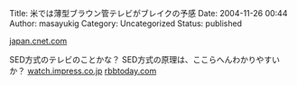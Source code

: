 Title: 米では薄型ブラウン管テレビがブレイクの予感
Date: 2004-11-26 00:44
Author: masayukig
Category: Uncategorized
Status: published

[japan.cnet.com](http://japan.cnet.com/news/tech/story/0,2000047674,20076103,00.htm)

SED方式のテレビのことかな？
SED方式の原理は、ここらへんわかりやすいか？
[watch.impress.co.jp](http://www.watch.impress.co.jp/av/docs/20040914/sed.htm)
[rbbtoday.com](http://www.rbbtoday.com/cgi-bin/news/pict.cgi?n=18973&d=20041008&f=20041007_sed03_l.jpg)
